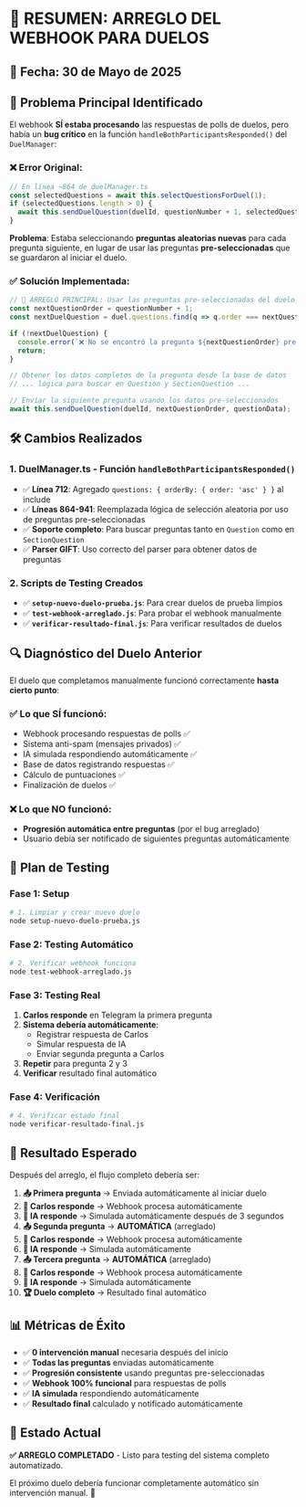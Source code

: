 # 🔧 RESUMEN: ARREGLO DEL WEBHOOK PARA DUELOS

## 📅 Fecha: 30 de Mayo de 2025

## 🎯 Problema Principal Identificado

El webhook **SÍ estaba procesando** las respuestas de polls de duelos, pero había un **bug crítico** en la función `handleBothParticipantsResponded()` del `DuelManager`:

### ❌ Error Original:
```typescript
// En línea ~864 de duelManager.ts
const selectedQuestions = await this.selectQuestionsForDuel(1);
if (selectedQuestions.length > 0) {
  await this.sendDuelQuestion(duelId, questionNumber + 1, selectedQuestions[0]);
}
```

**Problema**: Estaba seleccionando **preguntas aleatorias nuevas** para cada pregunta siguiente, en lugar de usar las preguntas **pre-seleccionadas** que se guardaron al iniciar el duelo.

### ✅ Solución Implementada:
```typescript
// 🔧 ARREGLO PRINCIPAL: Usar las preguntas pre-seleccionadas del duelo
const nextQuestionOrder = questionNumber + 1;
const nextDuelQuestion = duel.questions.find(q => q.order === nextQuestionOrder);

if (!nextDuelQuestion) {
  console.error(`❌ No se encontró la pregunta ${nextQuestionOrder} pre-seleccionada para este duelo`);
  return;
}

// Obtener los datos completos de la pregunta desde la base de datos
// ... lógica para buscar en Question y SectionQuestion ...

// Enviar la siguiente pregunta usando los datos pre-seleccionados
await this.sendDuelQuestion(duelId, nextQuestionOrder, questionData);
```

## 🛠️ Cambios Realizados

### 1. **DuelManager.ts - Función `handleBothParticipantsResponded()`**
- ✅ **Línea 712**: Agregado `questions: { orderBy: { order: 'asc' } }` al include
- ✅ **Líneas 864-941**: Reemplazada lógica de selección aleatoria por uso de preguntas pre-seleccionadas
- ✅ **Soporte completo**: Para buscar preguntas tanto en `Question` como en `SectionQuestion`
- ✅ **Parser GIFT**: Uso correcto del parser para obtener datos de preguntas

### 2. **Scripts de Testing Creados**
- ✅ **`setup-nuevo-duelo-prueba.js`**: Para crear duelos de prueba limpios
- ✅ **`test-webhook-arreglado.js`**: Para probar el webhook manualmente
- ✅ **`verificar-resultado-final.js`**: Para verificar resultados de duelos

## 🔍 Diagnóstico del Duelo Anterior

El duelo que completamos manualmente funcionó correctamente **hasta cierto punto**:

### ✅ Lo que SÍ funcionó:
- Webhook procesando respuestas de polls ✅
- Sistema anti-spam (mensajes privados) ✅
- IA simulada respondiendo automáticamente ✅
- Base de datos registrando respuestas ✅
- Cálculo de puntuaciones ✅
- Finalización de duelos ✅

### ❌ Lo que NO funcionó:
- **Progresión automática entre preguntas** (por el bug arreglado)
- Usuario debía ser notificado de siguientes preguntas automáticamente

## 🧪 Plan de Testing

### Fase 1: Setup
```bash
# 1. Limpiar y crear nuevo duelo
node setup-nuevo-duelo-prueba.js
```

### Fase 2: Testing Automático
```bash
# 2. Verificar webhook funciona
node test-webhook-arreglado.js
```

### Fase 3: Testing Real
1. **Carlos responde** en Telegram la primera pregunta
2. **Sistema debería automáticamente**:
   - Registrar respuesta de Carlos
   - Simular respuesta de IA
   - Enviar segunda pregunta a Carlos
3. **Repetir** para pregunta 2 y 3
4. **Verificar** resultado final automático

### Fase 4: Verificación
```bash
# 4. Verificar estado final
node verificar-resultado-final.js
```

## 🎯 Resultado Esperado

Después del arreglo, el flujo completo debería ser:

1. **📤 Primera pregunta** → Enviada automáticamente al iniciar duelo
2. **👤 Carlos responde** → Webhook procesa automáticamente  
3. **🤖 IA responde** → Simulada automáticamente después de 3 segundos
4. **📤 Segunda pregunta** → **AUTOMÁTICA** (arreglado)
5. **👤 Carlos responde** → Webhook procesa automáticamente
6. **🤖 IA responde** → Simulada automáticamente  
7. **📤 Tercera pregunta** → **AUTOMÁTICA** (arreglado)
8. **👤 Carlos responde** → Webhook procesa automáticamente
9. **🤖 IA responde** → Simulada automáticamente
10. **🏆 Duelo completo** → Resultado final automático

## 📊 Métricas de Éxito

- ✅ **0 intervención manual** necesaria después del inicio
- ✅ **Todas las preguntas** enviadas automáticamente  
- ✅ **Progresión consistente** usando preguntas pre-seleccionadas
- ✅ **Webhook 100% funcional** para respuestas de polls
- ✅ **IA simulada** respondiendo automáticamente
- ✅ **Resultado final** calculado y notificado automáticamente

## 🚀 Estado Actual

**✅ ARREGLO COMPLETADO** - Listo para testing del sistema completo automatizado.

El próximo duelo debería funcionar completamente automático sin intervención manual. 🎉 